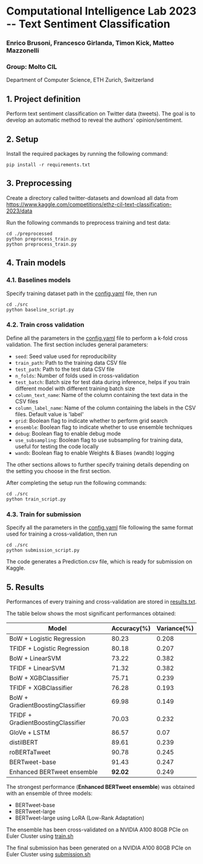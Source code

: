 # Computational Intelligence Lab 2023 -- Text Sentiment Classification

### Enrico Brusoni, Francesco Girlanda, Timon Kick, Matteo Mazzonelli
### Group: Molto CIL
Department of Computer Science, ETH Zurich, Switzerland

## 1. Project definition

Perform text sentiment classification on Twitter data (tweets). The goal is to develop an automatic method to reveal the authors' opinion/sentiment.

## 2. Setup

Install the required packages by running the following command:
```
pip install -r requirements.txt
```

## 3. Preprocessing

Create a directory called twitter-datasets and download all data from https://www.kaggle.com/competitions/ethz-cil-text-classification-2023/data 

Run the following commands to preprocess training and test data:
```
cd ./preprocessed
python preprocess_train.py
python preprocess_train.py
```

## 4. Train models

### 4.1. Baselines models

Specify training dataset path in the [config.yaml](src/config.yaml) file, then run

```
cd ./src
python baseline_script.py
```

### 4.2. Train cross validation

Define all the parameters in the [config.yaml](src/config.yaml) file to perform a k-fold cross validation.
The first section includes general parameters:

* `seed`: Seed value used for reproducibility
* `train_path`: Path to the training data CSV file
* `test_path`: Path to the test data CSV file
* `n_folds`: Number of folds used in cross-validation
* `test_batch`: Batch size for test data during inference, helps if you train different model with different training batch size
* `column_text_name`: Name of the column containing the text data in the CSV files
* `column_label_name`: Name of the column containing the labels in the CSV files. Default value is 'label'
* `grid`: Boolean flag to indicate whether to perform grid search
* `ensemble`: Boolean flag to indicate whether to use ensemble techniques
* `debug`: Boolean flag to enable debug mode
* `use_subsampling`: Boolean flag to use subsampling for training data, useful for testing the code locally
* `wandb`: Boolean flag to enable Weights & Biases (wandb) logging

The other sections allows to further specify training details depending on the setting you choose in the first section.

After completing the setup run the following commands:

```
cd ./src
python train_script.py
```


### 4.3. Train for submission

Specify all the parameters in the [config.yaml](src/config.yaml) file following the same format used for training a cross-validation, then run 
```
cd ./src
python submission_script.py
```
The code generates a Prediction.csv file, which is ready for submission on Kaggle.

## 5. Results
Performances of every training and cross-validation are stored in [results.txt](results.txt).

The table below shows the most significant performances obtained:

| Model                              | Accuracy(\%)     | Variance(\%) |
|------------------------------------|------------------|--------------|
| BoW + Logistic Regression          | 80.23            | 0.208        |
| TFIDF + Logistic Regression        | 80.18            | 0.207        |
| BoW + LinearSVM                    | 73.22            | 0.382        |
| TFIDF + LinearSVM                  | 71.32            | 0.382        |
| BoW + XGBClassifier                | 75.71            | 0.239        |
| TFIDF + XGBClassifier              | 76.28            | 0.193        |
| BoW + GradientBoostingClassifier   | 69.98            | 0.149        |
| TFIDF + GradientBoostingClassifier | 70.03            | 0.232        |
| GloVe + LSTM                       | 86.57            | 0.07         |
| distilBERT                         | 89.61            | 0.239        |
| roBERTaTweet                       | 90.78            | 0.245        |
| BERTweet-base                      | 91.43            | 0.247        |
| Enhanced BERTweet ensemble         | $\mathbf{92.02}$ | 0.249        |

The strongest performance (**Enhanced BERTweet ensemble**) was obtained with an ensemble of three models:
* BERTweet-base
* BERTweet-large
* BERTweet-large using LoRA (Low-Rank Adaptation)

The ensemble has been cross-validated on a NVIDIA A100 80GB PCIe on Euler Cluster using [train.sh](src/train.sh)

The final submission has been generated on a NVIDIA A100 80GB PCIe on Euler Cluster using [submission.sh](src/submission.sh)